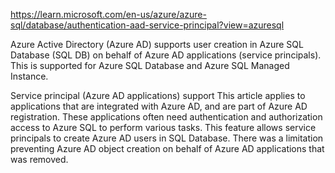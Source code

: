 https://learn.microsoft.com/en-us/azure/azure-sql/database/authentication-aad-service-principal?view=azuresql

Azure Active Directory (Azure AD) supports user creation in Azure SQL Database (SQL DB) on behalf of Azure AD applications (service principals). This is supported for Azure SQL Database and Azure SQL Managed Instance.

Service principal (Azure AD applications) support
This article applies to applications that are integrated with Azure AD, and are part of Azure AD registration. These applications often need authentication and authorization access to Azure SQL to perform various tasks. This feature allows service principals to create Azure AD users in SQL Database. There was a limitation preventing Azure AD object creation on behalf of Azure AD applications that was removed.

